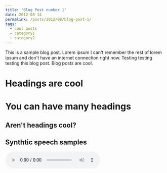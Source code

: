 ```yaml
---
title: 'Blog Post number 1'
date: 2012-08-14
permalink: /posts/2012/08/blog-post-1/
tags:
  - cool posts
  - category1
  - category2
---
```


This is a sample blog post. Lorem ipsum I can't remember the rest of lorem ipsum and don't have an internet connection right now. Testing testing testing this blog post. Blog posts are cool.

Headings are cool
======

You can have many headings
======

Aren't headings cool?
------

<h2>Synthtic speech samples</h2>
<p>
<p>
<audio controls>
  <source src="https://maya-ami.github.io/files/happiness_nn.wav" type="audio/x-wav">
</audio>
